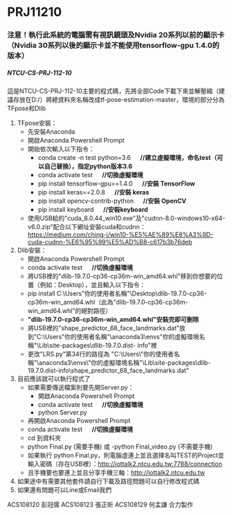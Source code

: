 # PRJ11210
### 注意！執行此系統的電腦需有視訊鏡頭及Nvidia 20系列以前的顯示卡（Nvidia 30系列以後的顯示卡並不能使用tensorflow-gpu 1.4.0的版本）
##### NTCU-CS-PRJ-112-10
這是NTCU-CS-PRJ-112-10主要的程式碼，先將全部Code下載下來並解壓縮（建議存放在D:/）將總資料夾名稱改成tf-pose-estimation-master，環境的部分分為TFpose和Dlib  
 1. TFpose安裝：
  	* 先安裝Anaconda
  	* 開啟Anaconda Powershell Prompt
  	* 開始依次輸入以下指令：
      	* conda create -n test python=3.6 &emsp; **//建立虛擬環境，命名test（可以自己替換），指定python版本3.6**
      	* conda activate test   &emsp;   **//切換虛擬環境**
      	* pip install tensorflow-gpu==1.4.0  &emsp; **//安裝 TensorFlow**
      	* pip install keras==2.0.8         &emsp;   **//安裝 keras**
      	* pip install opencv-contrib-python  &emsp; **//安裝 OpenCV**
      	* pip install keyboard             &emsp;  **//安裝keyboard**
  	* 使用USB給的"cuda_8.0.44_win10.exe"及"cudnn-8.0-windows10-x64-v6.0.zip"配合以下網址安裝cuda和cudnn：  
  		<https://medium.com/ching-i/win10-%E5%AE%89%E8%A3%9D-cuda-cudnn-%E6%95%99%E5%AD%B8-c617b3b76deb>
2. Dlib安裝：
  	* 開啟Anaconda Powershell Prompt
  	* conda activate test            &emsp;   **//切換虛擬環境**
  	* 將USB裡的"dlib-19.7.0-cp36-cp36m-win_amd64.whl"移到你想要的位置（例如：Desktop），並且輸入以下指令：
  	* pip install C:\Users\"你的使用者名稱"\Desktop\dlib-19.7.0-cp36-cp36m-win_amd64.whl（此為"dlib-19.7.0-cp36-cp36m-win_amd64.whl"的絕對路徑）
  	* **"dlib-19.7.0-cp36-cp36m-win_amd64.whl"安裝完即可刪除**
  	* 將USB裡的"shape_predictor_68_face_landmarks.dat"放到"C:\Users\"你的使用者名稱"\anaconda3\envs\"你的虛擬環境名稱"\Lib\site-packages\dlib-19.7.0.dist-			info\"裡
  	* 更改"LRS.py"第34行的路徑為
       "C:\\Users\\"你的使用者名稱"\\anaconda3\\envs\\"你的虛擬環境名稱"\\Lib\\site-packages\\dlib-19.7.0.dist-info\\shape_predictor_68_face_landmarks.dat"
3. 目前應該就可以執行程式了
  	* 如果需要傳送檔案則要先開Server.py：
      	* 開啟Anaconda Powershell Prompt
      	* conda activate test             &emsp;   **//切換虛擬環境**
      	* python Server.py
  	* 再開啟Anaconda Powershell Prompt
  	* conda activate test                &emsp;   **//切換虛擬環境**
  	* cd 到資料夾
  	* python Final.py (需要手機) 或 -python Final_video.py (不需要手機)
  	* 如果執行 python Final.py，則電腦虛連上並且選擇名叫TEST的Project並輸入密碼（存在USB裡）：<http://iottalk2.ntcu.edu.tw:7788/connection>
  	* 且手機要也要連上並且分享手機三軸：<http://iottalk2.ntcu.edu.tw>
4. 如果途中有需要其他套件請自行下載及路徑問題可以自行修改程式碼
5. 如果還有問題可以Line或Email我們

ACS108120 彭冠儒 ACS108123 張正昕 ACS108129 何孟謙 合力製作

